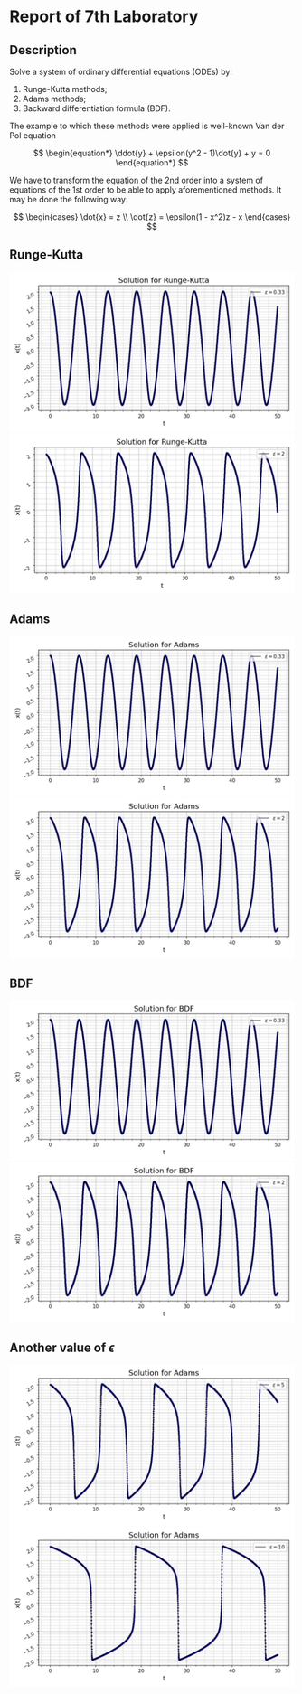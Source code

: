# Report of 7th Laboratory

## Description
Solve a system of ordinary differential equations (ODEs) by:

1) Runge-Kutta methods;
2) Adams methods;
3) Backward differentiation formula (BDF).

The example to which these methods were applied is well-known Van der Pol equation

$$
\begin{equation*}
    \ddot{y} + \epsilon(y^2 - 1)\dot{y} + y = 0
\end{equation*}
$$

We have to transform the equation of the 2nd order into a system of equations of the 1st order to be able to apply aforementioned methods. It may be done the following way:

$$
\begin{cases}
    \dot{x} = z \\
    \dot{z} = \epsilon(1 - x^2)z - x
\end{cases}
$$

## Runge-Kutta
![](img/e033/runge.jpg)
![](img/e2/runge.jpg)
## Adams
![](img/e033/adams.jpg)
![](img/e2/adams.jpg)
## BDF
![](img/e033/bdf.jpg)
![](img/e2/bdf.jpg)

## Another value of $\epsilon$

![](img/e5/adams.jpg)
![](img/e10/adams.jpg)
